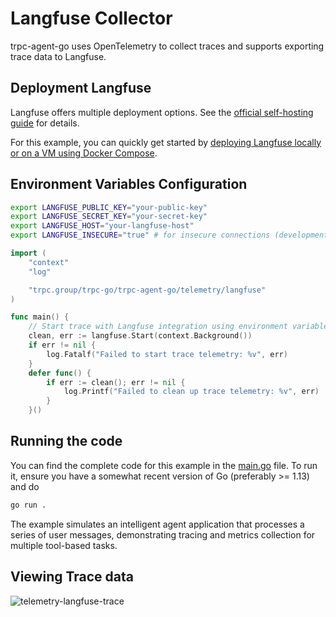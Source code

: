 # Langfuse Collector

trpc-agent-go uses OpenTelemetry to collect traces and supports exporting trace data to Langfuse.

## Deployment Langfuse

Langfuse offers multiple deployment options. See the [official self-hosting guide](https://langfuse.com/self-hosting) for details.

For this example, you can quickly get started by [deploying Langfuse locally or on a VM using Docker Compose](https://langfuse.com/self-hosting/docker-compose).


## Environment Variables Configuration

```bash
export LANGFUSE_PUBLIC_KEY="your-public-key"
export LANGFUSE_SECRET_KEY="your-secret-key"
export LANGFUSE_HOST="your-langfuse-host"
export LANGFUSE_INSECURE="true" # for insecure connections (development only)
```

```go
import (
	"context"
	"log"

	"trpc.group/trpc-go/trpc-agent-go/telemetry/langfuse"
)

func main() {
	// Start trace with Langfuse integration using environment variables
	clean, err := langfuse.Start(context.Background())
	if err != nil {
		log.Fatalf("Failed to start trace telemetry: %v", err)
	}
	defer func() {
		if err := clean(); err != nil {
			log.Printf("Failed to clean up trace telemetry: %v", err)
		}
	}()
```

## Running the code

You can find the complete code for this example in the [main.go](./main.go)
file. To run it, ensure you have a somewhat recent version of Go (preferably >=
1.13) and do

```bash
go run .
```

The example simulates an intelligent agent application that processes a series of user messages, demonstrating tracing and metrics collection for multiple tool-based tasks.

## Viewing Trace data

![telemetry-langfuse-trace](../../../.resource/images/examples/telemetry-langfuse-trace.png)